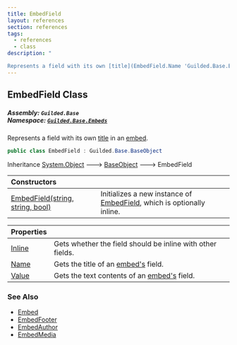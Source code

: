 ```yaml
---
title: EmbedField
layout: references
section: references
tags:
  - references
  - class
description: "

Represents a field with its own [title](EmbedField.Name 'Guilded.Base.Embeds.EmbedField.Name') in an [embed](Embed 'Guilded.Base.Embeds.Embed')."
---
```


## EmbedField Class
##### **Assembly:** `Guilded.Base`<br/>**Namespace:** [`Guilded.Base.Embeds`](Guilded.Base.Embeds 'Guilded.Base.Embeds')

Represents a field with its own [title](EmbedField.Name 'Guilded.Base.Embeds.EmbedField.Name') in an [embed](Embed 'Guilded.Base.Embeds.Embed').

```csharp
public class EmbedField : Guilded.Base.BaseObject
```

Inheritance [System.Object](https://docs.microsoft.com/en-us/dotnet/api/System.Object 'System.Object') &#129106; [BaseObject](BaseObject 'Guilded.Base.BaseObject') &#129106; EmbedField

| Constructors | |
| :--- | :--- |
| [EmbedField(string, string, bool)](EmbedField.EmbedField(string,string,bool) 'Guilded.Base.Embeds.EmbedField.EmbedField(string, string, bool)') | Initializes a new instance of [EmbedField](EmbedField 'Guilded.Base.Embeds.EmbedField'), which is optionally inline. |

| Properties | |
| :--- | :--- |
| [Inline](EmbedField.Inline 'Guilded.Base.Embeds.EmbedField.Inline') | Gets whether the field should be inline with other fields. |
| [Name](EmbedField.Name 'Guilded.Base.Embeds.EmbedField.Name') | Gets the title of an [embed's](Embed 'Guilded.Base.Embeds.Embed') field. |
| [Value](EmbedField.Value 'Guilded.Base.Embeds.EmbedField.Value') | Gets the text contents of an [embed's](Embed 'Guilded.Base.Embeds.Embed') field. |

### See Also
- [Embed](Embed 'Guilded.Base.Embeds.Embed')
- [EmbedFooter](EmbedFooter 'Guilded.Base.Embeds.EmbedFooter')
- [EmbedAuthor](EmbedAuthor 'Guilded.Base.Embeds.EmbedAuthor')
- [EmbedMedia](EmbedMedia 'Guilded.Base.Embeds.EmbedMedia')